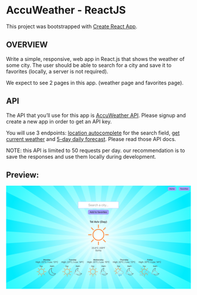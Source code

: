 # AccuWeather - ReactJS

This project was bootstrapped with [Create React App](https://github.com/facebook/create-react-app).

## OVERVIEW

Write a simple, responsive, web app in React.js that shows the weather of some city. The user should
be able to search for a city and save it to favorites (locally, a server is not required).

We expect to see 2 pages in this app. (weather page and favorites page).

## API

The API that you’ll use for this app is [AccuWeather API](https://developer.accuweather.com). Please
signup and create a new app in order to get an API key.

You will use 3 endpoints:
[location autocomplete](https://developer.accuweather.com/accuweather-locations-api/apis/get/locations/v1/cities/autocomplete)
for the search field,
[get current weather](https://developer.accuweather.com/accuweather-current-conditions-api/apis) and
[5-day daily forecast](https://developer.accuweather.com/accuweather-forecast-api/apis). Please read
those API docs.

NOTE: this API is limited to 50 requests per day. our recommendation is to save the responses and
use them locally during development.

## Preview:

<img src="./screenshot.png" alt="screenshot" width="700" />
